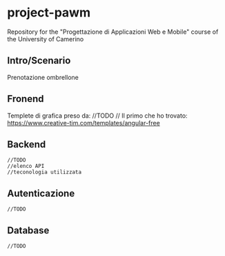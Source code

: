 # project-pawm
Repository for the "Progettazione di Applicazioni Web e Mobile" course of the University of Camerino

## Intro/Scenario
Prenotazione ombrellone
## Fronend
Templete di grafica preso da:
	//TODO
	// Il primo che ho trovato: https://www.creative-tim.com/templates/angular-free
## Backend
	//TODO
	//elenco API
	//teconologia utilizzata
## Autenticazione
	//TODO
## Database
	//TODO
